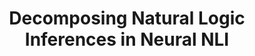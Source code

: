 ---
image: 'decomposing_nli.png'
title: Decomposing Natural Logic Inferences in Neural NLI 
blurb: A probing study on how intermediate features in natural logic are captured in Neural NLI models. 
authors: Julia Rozanova, Deborah Ferreira, Mokanarangan Thayaparan, Marco Valentino, Andre Freitas
venue: BlackBoxNLP @ EMNLP 2022
link: https://arxiv.org/abs/2112.08289
--- 